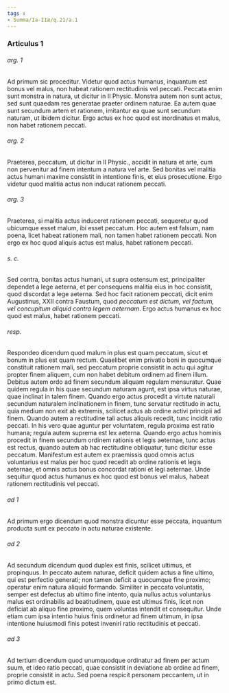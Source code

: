 ```yaml
---
tags : 
- Summa/Ia-IIæ/q.21/a.1
---
```


### Articulus 1

###### arg. 1
Ad primum sic proceditur. Videtur quod actus humanus, inquantum est bonus vel malus, non habeat rationem rectitudinis vel peccati. Peccata enim sunt monstra in natura, ut dicitur in II Physic. Monstra autem non sunt actus, sed sunt quaedam res generatae praeter ordinem naturae. Ea autem quae sunt secundum artem et rationem, imitantur ea quae sunt secundum naturam, ut ibidem dicitur. Ergo actus ex hoc quod est inordinatus et malus, non habet rationem peccati.

###### arg. 2
Praeterea, peccatum, ut dicitur in II Physic., accidit in natura et arte, cum non pervenitur ad finem intentum a natura vel arte. Sed bonitas vel malitia actus humani maxime consistit in intentione finis, et eius prosecutione. Ergo videtur quod malitia actus non inducat rationem peccati.

###### arg. 3
Praeterea, si malitia actus induceret rationem peccati, sequeretur quod ubicumque esset malum, ibi esset peccatum. Hoc autem est falsum, nam poena, licet habeat rationem mali, non tamen habet rationem peccati. Non ergo ex hoc quod aliquis actus est malus, habet rationem peccati.

###### s. c.
Sed contra, bonitas actus humani, ut supra ostensum est, principaliter dependet a lege aeterna, et per consequens malitia eius in hoc consistit, quod discordat a lege aeterna. Sed hoc facit rationem peccati, dicit enim Augustinus, XXII contra Faustum, quod *peccatum est dictum, vel factum, vel concupitum aliquid contra legem aeternam*. Ergo actus humanus ex hoc quod est malus, habet rationem peccati.

###### resp.
Respondeo dicendum quod malum in plus est quam peccatum, sicut et bonum in plus est quam rectum. Quaelibet enim privatio boni in quocumque constituit rationem mali, sed peccatum proprie consistit in actu qui agitur propter finem aliquem, cum non habet debitum ordinem ad finem illum. Debitus autem ordo ad finem secundum aliquam regulam mensuratur. Quae quidem regula in his quae secundum naturam agunt, est ipsa virtus naturae, quae inclinat in talem finem. Quando ergo actus procedit a virtute naturali secundum naturalem inclinationem in finem, tunc servatur rectitudo in actu, quia medium non exit ab extremis, scilicet actus ab ordine activi principii ad finem. Quando autem a rectitudine tali actus aliquis recedit, tunc incidit ratio peccati. In his vero quae aguntur per voluntatem, regula proxima est ratio humana; regula autem suprema est lex aeterna. Quando ergo actus hominis procedit in finem secundum ordinem rationis et legis aeternae, tunc actus est rectus, quando autem ab hac rectitudine obliquatur, tunc dicitur esse peccatum. Manifestum est autem ex praemissis quod omnis actus voluntarius est malus per hoc quod recedit ab ordine rationis et legis aeternae, et omnis actus bonus concordat rationi et legi aeternae. Unde sequitur quod actus humanus ex hoc quod est bonus vel malus, habeat rationem rectitudinis vel peccati.

###### ad 1
Ad primum ergo dicendum quod monstra dicuntur esse peccata, inquantum producta sunt ex peccato in actu naturae existente.

###### ad 2
Ad secundum dicendum quod duplex est finis, scilicet ultimus, et propinquus. In peccato autem naturae, deficit quidem actus a fine ultimo, qui est perfectio generati; non tamen deficit a quocumque fine proximo; operatur enim natura aliquid formando. Similiter in peccato voluntatis, semper est defectus ab ultimo fine intento, quia nullus actus voluntarius malus est ordinabilis ad beatitudinem, quae est ultimus finis, licet non deficiat ab aliquo fine proximo, quem voluntas intendit et consequitur. Unde etiam cum ipsa intentio huius finis ordinetur ad finem ultimum, in ipsa intentione huiusmodi finis potest inveniri ratio rectitudinis et peccati.

###### ad 3
Ad tertium dicendum quod unumquodque ordinatur ad finem per actum suum, et ideo ratio peccati, quae consistit in deviatione ab ordine ad finem, proprie consistit in actu. Sed poena respicit personam peccantem, ut in primo dictum est.

